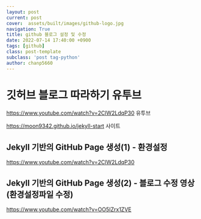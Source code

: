 ```yaml
---
layout: post
current: post
cover:  assets/built/images/github-logo.jpg
navigation: True
title: github 블로그 설정 및 수정 
date: 2022-07-14 17:40:00 +0900
tags: [github]
class: post-template
subclass: 'post tag-python'
author: chanp5660
---
```


# 깃허브 블로그 따라하기 유투브
https://www.youtube.com/watch?v=2ClW2LdqP30 유투브

https://moon9342.github.io/jekyll-start 사이트



## Jekyll 기반의 GitHub Page 생성(1) - 환경설정  
https://www.youtube.com/watch?v=2ClW2LdqP30  


## Jekyll 기반의 GitHub Page 생성(2) - 블로그 수정 영상 (환경설정파일 수정)  
https://www.youtube.com/watch?v=OO5IZrx1ZVE



```python

```
